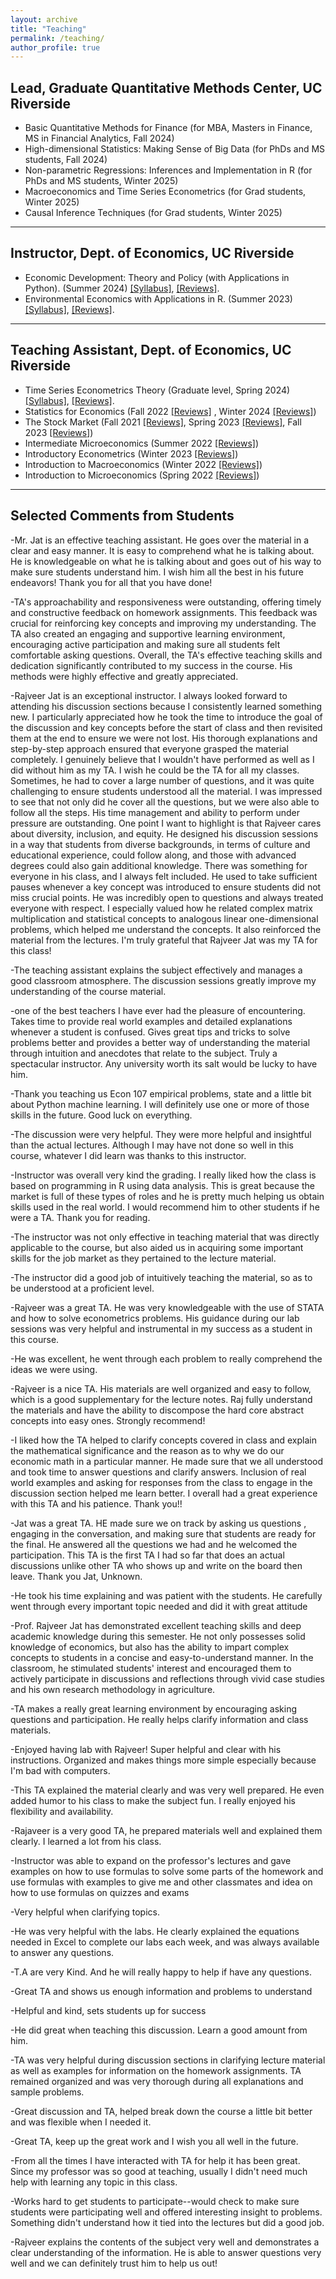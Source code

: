 ```yaml
---
layout: archive
title: "Teaching"
permalink: /teaching/
author_profile: true
---
```




## Lead, Graduate Quantitative Methods Center, UC Riverside

- Basic Quantitative Methods for Finance  (for MBA, Masters in Finance, MS in Financial Analytics, Fall 2024)
- High-dimensional Statistics: Making Sense of Big Data (for PhDs and MS students, Fall 2024)
- Non-parametric Regressions: Inferences and Implementation in R (for PhDs and MS students,  Winter 2025)
- Macroeconomics and Time Series Econometrics  (for Grad students,  Winter 2025)
- Causal Inference Techniques (for Grad students,  Winter 2025)

****


## Instructor, Dept. of Economics, UC Riverside

- Economic Development: Theory and Policy (with Applications in Python). (Summer 2024) <a href="http://rajveerjat.github.io/files/ECON181_syllabus.pdf" target="_blank" rel="noopener noreferrer">[Syllabus]</a>, <a href="http://rajveerjat.github.io/files/Teaching_files/Summer2024_reviews.pdf" target="_blank" rel="noopener noreferrer">[Reviews]</a>.
- Environmental Economics with Applications in R. (Summer 2023) <a href="http://rajveerjat.github.io/files/ECON143_syllabus.pdf" target="_blank" rel="noopener noreferrer">[Syllabus]</a>, <a href="http://rajveerjat.github.io/files/Teaching_files/Summer2023_reviews.pdf" target="_blank" rel="noopener noreferrer">[Reviews]</a>.

****

## Teaching Assistant, Dept. of Economics, UC Riverside

- Time Series Econometrics Theory (Graduate level, Spring 2024) <a href="http://rajveerjat.github.io/files/Teaching_files/ECON205C_syllabus.pdf" target="_blank" rel="noopener noreferrer">[Syllabus]</a>, <a href="http://rajveerjat.github.io/files/Teaching_files/Spring2024_reviews.pdf" target="_blank" rel="noopener noreferrer">[Reviews]</a>.
- Statistics for Economics (Fall 2022 <a href="http://rajveerjat.github.io/files/Teaching_files/Fall2022_reviews.pdf" target="_blank" rel="noopener noreferrer">[Reviews]</a> , Winter 2024 <a href="http://rajveerjat.github.io/files/Teaching_files/Winter2024_reviews.pdf" target="_blank" rel="noopener noreferrer">[Reviews]</a>)
- The Stock Market (Fall 2021 <a href="http://rajveerjat.github.io/files/Teaching_files/Fall2021_reviews.pdf" target="_blank" rel="noopener noreferrer">[Reviews]</a>, Spring 2023 <a href="http://rajveerjat.github.io/files/Teaching_files/Spring2023_reviews.pdf" target="_blank" rel="noopener noreferrer">[Reviews]</a>,
Fall 2023 <a href="http://rajveerjat.github.io/files/Teaching_files/Fall2023_reviews.pdf" target="_blank" rel="noopener noreferrer">[Reviews]</a>)
- Intermediate Microeconomics (Summer 2022 <a href="http://rajveerjat.github.io/files/Teaching_files/Summer2022_reviews.pdf" target="_blank" rel="noopener noreferrer">[Reviews]</a>)
- Introductory Econometrics (Winter 2023 <a href="http://rajveerjat.github.io/files/Teaching_files/Winter2023_reviews.pdf" target="_blank" rel="noopener noreferrer">[Reviews]</a>)
- Introduction to Macroeconomics (Winter 2022 <a href="http://rajveerjat.github.io/files/Teaching_files/Winter2022_reviews.pdf" target="_blank" rel="noopener noreferrer">[Reviews]</a>)
- Introduction to Microeconomics (Spring 2022 <a href="http://rajveerjat.github.io/files/Teaching_files/Spring2022_reviews.pdf" target="_blank" rel="noopener noreferrer">[Reviews]</a>)

****

## Selected Comments from Students

-Mr. Jat is an effective teaching assistant. He goes over the material in a clear and easy manner. It is easy to comprehend what he is talking
about. He is knowledgeable on what he is talking about and goes out of his way to make sure students understand him. I wish him all the
best in his future endeavors! Thank you for all that you have done!

-TA's approachability and responsiveness were outstanding, offering timely and constructive feedback on homework assignments. This
feedback was crucial for reinforcing key concepts and improving my understanding. The TA also created an engaging and supportive
learning environment, encouraging active participation and making sure all students felt comfortable asking questions. Overall, the TA's
effective teaching skills and dedication significantly contributed to my success in the course. His methods were highly effective and greatly
appreciated.

-Rajveer Jat is an exceptional instructor. I always looked forward to attending his discussion sections because I consistently learned
something new. I particularly appreciated how he took the time to introduce the goal of the discussion and key concepts before the start of
class and then revisited them at the end to ensure we were not lost. His thorough explanations and step-by-step approach ensured that
everyone grasped the material completely. I genuinely believe that I wouldn't have performed as well as I did without him as my TA. I wish he
could be the TA for all my classes. Sometimes, he had to cover a large number of questions, and it was quite challenging to ensure students
understood all the material. I was impressed to see that not only did he cover all the questions, but we were also able to follow all the steps.
His time management and ability to perform under pressure are outstanding. One point I want to highlight is that Rajveer cares about
diversity, inclusion, and equity. He designed his discussion sessions in a way that students from diverse backgrounds, in terms of culture and
educational experience, could follow along, and those with advanced degrees could also gain additional knowledge. There was something for
everyone in his class, and I always felt included. He used to take sufficient pauses whenever a key concept was introduced to ensure
students did not miss crucial points. He was incredibly open to questions and always treated everyone with respect. I especially valued how
he related complex matrix multiplication and statistical concepts to analogous linear one-dimensional problems, which helped me understand
the concepts. It also reinforced the material from the lectures. I'm truly grateful that Rajveer Jat was my TA for this class!

-The teaching assistant explains the subject effectively and manages a good classroom atmosphere. The discussion sessions greatly improve
my understanding of the course material.

-one of the best teachers I have ever had the pleasure of encountering. Takes time to provide real world examples and detailed explanations
whenever a student is confused. Gives great tips and tricks to solve problems better and provides a better way of understanding the material
through intuition and anecdotes that relate to the subject. Truly a spectacular instructor. Any university worth its salt would be lucky to have
him.

-Thank you teaching us Econ 107 empirical problems, state and a little bit about Python machine learning. I will definitely use one or more of
those skills in the future. Good luck on everything.

-The discussion were very helpful. They were more helpful and insightful than the actual lectures. Although I may have not done so well in this
course, whatever I did learn was thanks to this instructor.

-Instructor was overall very kind the grading. I really liked how the class is based on programming in R using data analysis. This is great
because the market is full of these types of roles and he is pretty much helping us obtain skills used in the real world. I would recommend him
to other students if he were a TA. Thank you for reading.

-The instructor was not only effective in teaching material that was directly applicable to the course, but also aided us in acquiring some
important skills for the job market as they pertained to the lecture material.

-The instructor did a good job of intuitively teaching the material, so as to be understood at a proficient level.

-Rajveer was a great TA. He was very knowledgeable with the use of STATA and how to solve econometrics problems. His guidance during
our lab sessions was very helpful and instrumental in my success as a student in this course.

-He was excellent, he went through each problem to really comprehend the ideas we were using.

-Rajveer is a nice TA. His materials are well organized and easy to follow, which is a good supplementary for the lecture notes. Raj fully
understand the materials and have the ability to discompose the hard core abstract concepts into easy ones. Strongly recommend!

-I liked how the TA helped to clarify concepts covered in class and explain the mathematical significance and the reason as to why we do our
economic math in a particular manner. He made sure that we all understood and took time to answer questions and clarify answers. Inclusion
of real world examples and asking for responses from the class to engage in the discussion section helped me learn better. I overall had a
great experience with this TA and his patience. Thank you!!

-Jat was a great TA. HE made sure we on track by asking us questions , engaging in the conversation, and making sure that students are
ready for the final. He answered all the questions we had and he welcomed the participation. This TA is the first TA I had so far that does an
actual discussions unlike other TA who shows up and write on the board then leave. Thank you Jat, Unknown.

-He took his time explaining and was patient with the students. He carefully went through every important topic needed and did it with great
attitude

-Prof. Rajveer Jat has demonstrated excellent teaching skills and deep academic knowledge during this semester. He not only possesses
solid knowledge of economics, but also has the ability to impart complex concepts to students in a concise and easy-to-understand manner.
In the classroom, he stimulated students' interest and encouraged them to actively participate in discussions and reflections through vivid
case studies and his own research methodology in agriculture.

-TA makes a really great learning environment by encouraging asking questions and participation. He really helps clarify information and class
materials.

-Enjoyed having lab with Rajveer! Super helpful and clear with his instructions. Organized and makes things more simple especially because
I'm bad with computers.

-This TA explained the material clearly and was very well prepared. He even added humor to his class to make the subject fun. I really
enjoyed his flexibility and availability.

-Rajaveer is a very good TA, he prepared materials well and explained them clearly. I learned a lot from his class.

-Instructor was able to expand on the professor's lectures and gave examples on how to use formulas to solve some parts of the homework
and use formulas with examples to give me and other classmates and idea on how to use formulas on quizzes and exams

-Very helpful when clarifying topics.

-He was very helpful with the labs. He clearly explained the equations needed in Excel to complete our labs each week, and was always
available to answer any questions.

-T.A are very Kind. And he will really happy to help if have any questions.

-Great TA and shows us enough information and problems to understand

-Helpful and kind, sets students up for success

-He did great when teaching this discussion. Learn a good amount from him.

-TA was very helpful during discussion sections in clarifying lecture material as well as examples for information on the homework
assignments. TA remained organized and was very thorough during all explanations and sample problems. 

-Great discussion and TA, helped break down the course a little bit better and was flexible when I needed it.

-Great TA, keep up the great work and I wish you all well in the future.

-From all the times I have interacted with TA for help it has been great. Since my professor was so good at teaching, usually I didn't need
much help with learning any topic in this class.

-Works hard to get students to participate--would check to make sure students were participating well and offered interesting insight to
problems. Something didn't understand how it tied into the lectures but did a good job.

-Rajveer explains the contents of the subject very well and demonstrates a clear understanding of the information. He is able to answer
questions very well and we can definitely trust him to help us out!


